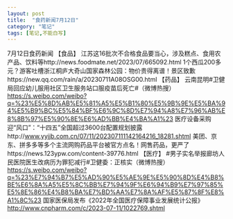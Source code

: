 ```yaml
---
layout: post
title:  "食药新闻7月12日"
category: "笔记"
tags: [笔记,不能白写]
---
```

7月12日食药新闻
【食品】
江苏这16批次不合格食品要当心，涉及糕点、食用农产品、饮料等http://news.foodmate.net/2023/07/665092.html
1个西瓜200多元？游客吐槽浙江桐庐大奇山国家森林公园：物价贵得离谱！景区致歉https://new.qq.com/rain/a/20230711A08OSG00.html
【药品】
云南昆明#卫健局回应幼儿服用社区卫生服务站口服疫苗后死亡#（微博热搜）https://s.weibo.com/weibo?q=%23%E5%8D%AB%E5%81%A5%E5%B1%80%E5%9B%9E%E5%BA%94%E5%B9%BC%E5%84%BF%E6%9C%8D%E7%94%A8%E7%96%AB%E8%8B%97%E5%90%8E%E6%AD%BB%E4%BA%A1%23
医疗设备采购迎“风口”：“十四五”全国超过3600台配置规划披露http://www.yyjjb.com.cn/07/11/202307111142164216_18281.shtml
美团、京东、拼多多等多个主流网购药品平台被官方点名！网售药品，更严了https://news.123ypw.com/content-39776.html
【医疗】
#男子实名举报廊坊人民医院医生改病历为罪犯减行#卫健委：正核实（微博热搜）https://s.weibo.com/weibo?q=%23%E7%94%B7%E5%AD%90%E5%AE%9E%E5%90%8D%E4%B8%BE%E6%8A%A5%E5%8C%BB%E7%94%9F%E6%94%B9%E7%97%85%E5%8E%86%E4%B8%BA%E7%BD%AA%E7%8A%AF%E5%87%8F%E8%A1%8C%23
国家医保局发布《2022年全国医疗保障事业发展统计公报》http://www.cnpharm.com/c/2023-07-11/1022769.shtml